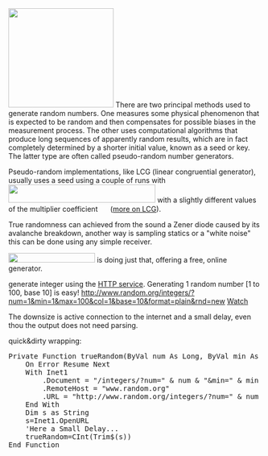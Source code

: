 <img src="https://icompile.eladkarako.com/_uploads/2010-07-29_175306.jpg" alt="" title="2010-07-29_175306" width="209" height="197" class="alignnone size-full wp-image-115" />
There are two principal methods used to generate random numbers. One measures some physical phenomenon that is expected to be random and then compensates for possible biases in the measurement process. The other uses computational algorithms that produce long sequences of apparently random results, which are in fact completely determined by a shorter initial value, known as a seed or key. The latter type are often called pseudo-random number generators.

Pseudo-random implementations, like LCG (linear congruential generator), usually uses a seed using a couple of runs with <img src="https://icompile.eladkarako.com/_uploads/2010-07-29_174952.jpg" alt="" title="2010-07-29_174952" width="292" height="36" class="alignnone size-full wp-image-114" /> with a slightly different values of the multiplier coefficient <img src="https://icompile.eladkarako.com/_uploads/2010-07-29_180000.jpg" alt="" title="2010-07-29_180000" width="17" height="15" class="alignnone size-full wp-image-116" /> (<a href="http://en.wikipedia.org/wiki/Linear_congruential_generator">more on LCG</a>).

True randomness can achieved from the sound a Zener diode caused by its avalanche breakdown, another way is sampling statics or a "white noise" this can be done using any simple receiver.

<img src="https://icompile.eladkarako.com/_uploads/2010-07-29_180922.jpg" alt="" title="2010-07-29_180922" width="172" height="19" class="alignnone size-full wp-image-117" /> is doing just that, offering a free, online generator.

generate integer using the <a href="http://www.random.org/clients/http/">HTTP service</a>.
Generating 1 random number [1 to 100, base 10] is easy!
http://www.random.org/integers/?num=1&min=1&max=100&col=1&base=10&format=plain&rnd=new
<a href="http://www.random.org/integers/?num=1&min=1&max=100&col=1&base=10&format=plain&rnd=new">Watch</a>

The downsize is active connection to the internet and a small delay, even thou the output does not need parsing.

quick&dirty wrapping:
<pre>
Private Function trueRandom(ByVal num As Long, ByVal min As Long, ByVal max As Long) As Long()
    On Error Resume Next
    With Inet1
        .Document = "/integers/?num=" & num & "&min=" & min & "&max=" & max & "&col=1&base=10&format=plain&rnd=new"
        .RemoteHost = "www.random.org"
        .URL = "http://www.random.org/integers/?num=" & num & "&min=" & min & "&max=" & max & "&col=1&base=10&format=plain&rnd=new"
    End With
    Dim s as String
    s=Inet1.OpenURL
    'Here a Small Delay...
    trueRandom=CInt(Trim$(s))
End Function
</pre>
